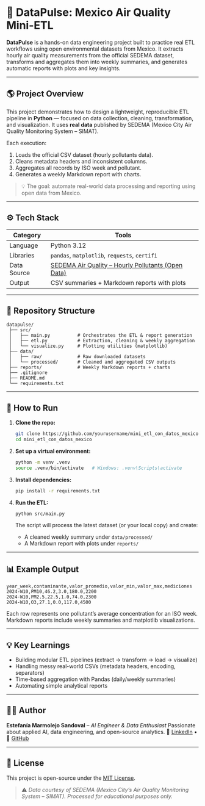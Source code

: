 # 🐍 DataPulse: Mexico Air Quality Mini-ETL

**DataPulse** is a hands-on data engineering project built to practice real ETL workflows using open environmental datasets from Mexico. It extracts hourly air quality measurements from the official SEDEMA dataset, transforms and aggregates them into weekly summaries, and generates automatic reports with plots and key insights.

---

## 🌎 Project Overview

This project demonstrates how to design a lightweight, reproducible ETL pipeline in **Python** — focused on data collection, cleaning, transformation, and visualization. It uses **real data** published by SEDEMA (Mexico City Air Quality Monitoring System – SIMAT).

Each execution:

1. Loads the official CSV dataset (hourly pollutants data).
2. Cleans metadata headers and inconsistent columns.
3. Aggregates all records by ISO week and pollutant.
4. Generates a weekly Markdown report with charts.

> 💡 The goal: automate real-world data processing and reporting using open data from Mexico.

---

## ⚙️ Tech Stack

| Category    | Tools                                                                                                               |
| ----------- | ------------------------------------------------------------------------------------------------------------------- |
| Language    | Python 3.12                                                                                                         |
| Libraries   | `pandas`, `matplotlib`, `requests`, `certifi`                                                                       |
| Data Source | [SEDEMA Air Quality – Hourly Pollutants (Open Data)](https://aire.cdmx.gob.mx/descargas/Opendata/anuales_horarios/) |
| Output      | CSV summaries + Markdown reports with plots                                                                         |

---

## 📂 Repository Structure

```
datapulse/
 ├── src/
 │   ├── main.py          # Orchestrates the ETL & report generation
 │   ├── etl.py           # Extraction, cleaning & weekly aggregation
 │   └── visualize.py     # Plotting utilities (matplotlib)
 ├── data/
 │   ├── raw/             # Raw downloaded datasets
 │   └── processed/       # Cleaned and aggregated CSV outputs
 ├── reports/             # Weekly Markdown reports + charts
 ├── .gitignore
 ├── README.md
 └── requirements.txt
```

---

## 🚀 How to Run

1. **Clone the repo:**

   ```bash
   git clone https://github.com/yourusername/mini_etl_con_datos_mexico.git
   cd mini_etl_con_datos_mexico
   ```

2. **Set up a virtual environment:**

   ```bash
   python -m venv .venv
   source .venv/bin/activate   # Windows: .venv\Scripts\activate
   ```

3. **Install dependencies:**

   ```bash
   pip install -r requirements.txt
   ```

4. **Run the ETL:**

   ```bash
   python src/main.py
   ```

   The script will process the latest dataset (or your local copy) and create:

   * A cleaned weekly summary under `data/processed/`
   * A Markdown report with plots under `reports/`

---

## 📊 Example Output

```csv
year_week,contaminante,valor_promedio,valor_min,valor_max,mediciones
2024-W10,PM10,46.2,3.0,180.0,2200
2024-W10,PM2.5,22.5,1.0,74.0,2300
2024-W10,O3,27.1,0.0,117.0,4500
```

Each row represents one pollutant’s average concentration for an ISO week. Markdown reports include weekly summaries and matplotlib visualizations.

---

## 💡 Key Learnings

* Building modular ETL pipelines (extract → transform → load → visualize)
* Handling messy real-world CSVs (metadata headers, encoding, separators)
* Time-based aggregation with Pandas (daily/weekly summaries)
* Automating simple analytical reports


---

## 👩‍💻 Author

**Estefanía Marmolejo Sandoval** – *AI Engineer & Data Enthusiast*
Passionate about applied AI, data engineering, and open-source analytics.
💼 [LinkedIn](https://www.linkedin.com/in/estefania-marmolejo/) • 🐙 [GitHub](https://github.com/estefaniams-han)

---

## 📜 License

This project is open-source under the [MIT License](LICENSE).

> ⚠️ *Data courtesy of SEDEMA (Mexico City’s Air Quality Monitoring System – SIMAT). Processed for educational purposes only.*


